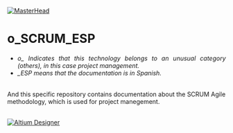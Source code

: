 [![MasterHead](http://dicer0.com/wp-content/uploads/2023/09/SCRUM-di_cer0-Banner.png)](https://dicer0.com/#skills)
# o_SCRUM_ESP
<h6 align="justify">
  <ul>
    <li>o_ Indicates that this technology belongs to an unusual category (others), in this case project management.</li>
    <li>_ESP means that the documentation is in Spanish.</li>
  </ul>
</h6>
And this specific repository contains documentation about the SCRUM Agile methodology, which is used for project manegement.
&nbsp;
<br/>
&nbsp;

[![Altium Designer](http://dicer0.com/wp-content/uploads/2023/11/p_Scrum.png)](https://dicer0.com/#skills)

